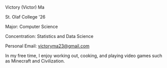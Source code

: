 Victory (Victor) Ma

St. Olaf College '26

Major: Computer Science 

Concentration: Statistics and Data Science

Personal Email: victoryma23@gmail.com

In my free time, I enjoy working out, cooking, and playing video games such as Minecraft and Civilization.

<!---
VictoryMa8/VictoryMa8 is a ✨ special ✨ repository because its `README.md` (this file) appears on your GitHub profile.
You can click the Preview link to take a look at your changes.
--->
